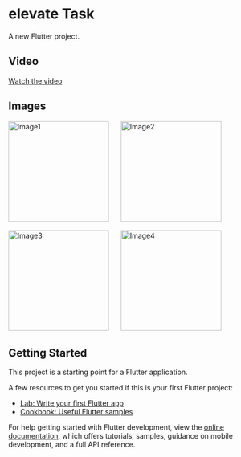 # elevate Task

A new Flutter project.

## Video
[Watch the video](https://drive.google.com/file/d/1jElQJXyMLrj69TsLkSN5zIPHaJHAwsCg/view?usp=sharing)

## Images
<p>
  <img src="https://drive.google.com/uc?export=view&id=1kennbHwxrkXmPQIV0Jj0y0P40mazW6bN" alt="Image1" width="200" height="200" style="margin-right: 20px;">
  <img src="https://drive.google.com/uc?export=view&id=1bo7c_sA70MREfC0C_e6EyJIh1dKoBulJ" alt="Image2" width="200" height="200">
</p>

<p>
  <img src="https://drive.google.com/uc?export=view&id=1A_oyiWVsITWRv06nkW9hrNnLR4jpHS6c" alt="Image3" width="200" height="200" style="margin-right: 20px;">
  <img src="https://drive.google.com/uc?export=view&id=1lWvYtPRD1qDHWAtgCOZwm4g8DBXvEPJX" alt="Image4" width="200" height="200">
</p>

## Getting Started

This project is a starting point for a Flutter application.

A few resources to get you started if this is your first Flutter project:

- [Lab: Write your first Flutter app](https://docs.flutter.dev/get-started/codelab)
- [Cookbook: Useful Flutter samples](https://docs.flutter.dev/cookbook)

For help getting started with Flutter development, view the
[online documentation](https://docs.flutter.dev/), which offers tutorials,
samples, guidance on mobile development, and a full API reference.
